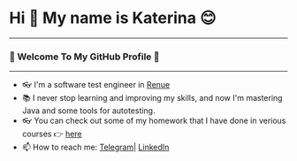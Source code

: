 # Hi 👋 My name is Katerina 😊 
<hr/>

### 🎇 Welcome To My GitHub Profile 🎇</h3> 

<hr/>


- 👓 I'm a software test engineer in [Renue](https://renue.ru/#/)
- 📚 I never stop learning and improving my skills, and now I'm mastering Java and some tools for autotesting.
- 👓 You can check out some of my homework that I have done in verious courses 👉 [here](https://github.com/Katy-Ko/Hard_skills)
- 📫 How to reach me: [Telegram](https://t.me/tookie_clothespin)| [LinkedIn](https://www.linkedin.com/in/katerina-kozlova77/)


